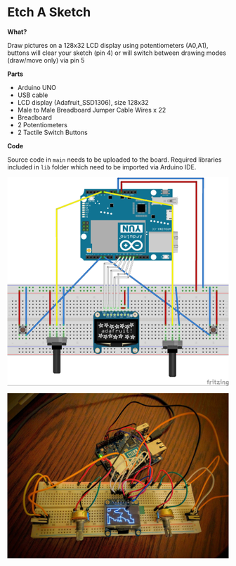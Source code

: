 Etch A Sketch
======================================

**What?**

Draw pictures on a 128x32 LCD display using potentiometers (A0,A1), buttons will clear your sketch (pin 4) or 
will switch between drawing modes (draw/move only) via pin 5

**Parts**

- Arduino UNO
- USB cable
- LCD display (Adafruit_SSD1306), size 128x32
- Male to Male Breadboard Jumper Cable Wires x 22
- Breadboard
- 2 Potentiometers
- 2 Tactile Switch Buttons

**Code**

Source code in `main` needs to be uploaded to the board. Required libraries included in `lib` folder 
which need to be imported via Arduino IDE.


![schema](schema.jpg)


![photo](photo.jpg)
